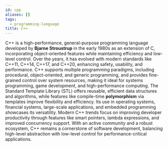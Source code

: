 ```yaml
---
id: cpp
aliases: []
tags:
  - programming-language
title: C++
---
```

C++ is a high-performance, general-purpose programming language developed by **Bjarne Stroustrup** in the early 1980s as an extension of C, incorporating object-oriented features while maintaining efficiency and low-level control. Over the years, it has evolved with modern standards like C++11, C++14, C++17, and C++20, enhancing safety, usability, and performance. C++ supports multiple programming paradigms, including procedural, object-oriented, and generic programming, and provides fine-grained control over system resources, making it ideal for systems programming, game development, and high-performance computing. The Standard Template Library (STL) offers reusable, efficient data structures and algorithms, while features like compile-time **polymorphism** via templates improve flexibility and efficiency. Its use in operating systems, financial systems, large-scale applications, and embedded programming showcases its versatility. Modern C++ trends focus on improving developer productivity through features like smart pointers, lambda expressions, and improved concurrency support. With an active community and a robust ecosystem, C++ remains a cornerstone of software development, balancing high-level abstraction with low-level control for performance-critical applications.
